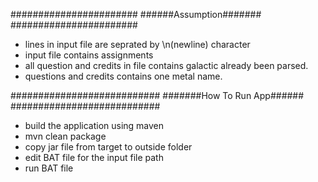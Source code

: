 #######################
######Assumption#######
#######################

- lines in input file are seprated by \n(newline) character
- input file contains assignments
- all question and credits in file contains galactic already been parsed.
- questions and credits contains one metal name.


###########################
#######How To Run App######
###########################

- build the application using maven
- mvn clean package
- copy jar file from target to outside folder
- edit BAT file for the input file path
- run BAT file
